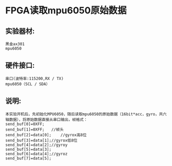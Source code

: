 # FPGA读取mpu6050原始数据

## 实验器材:
	黑金ax301
	mpu6050
	
## 硬件接口:
	串口(波特率:115200,RX / TX)
	mpu6050（SCL / SDA）
	
## 说明:
	本实验开机后，先初始化MPU6050，随后读取mpu6050的原始数据（16bit*acc，gyro，共六轴数据），将原始数据直接从串口输出，帧格式：
	send_buf[0]=0XFF;
	send_buf[1]=0XFF;	//帧头
	send_buf[2]=data[0];	//gyrox高8位
	send_buf[3]=data[1];//gyrox低8位
	send_buf[4]=data[2];//gyroy
	send_buf[5]=data[3];
	send_buf[6]=data[4];//gyroz
	send_buf[7]=data[5];
